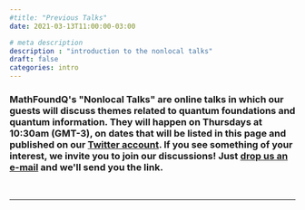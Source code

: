 ```yaml
---
#title: "Previous Talks"
date: 2021-03-13T11:00:00-03:00

# meta description
description : "introduction to the nonlocal talks"
draft: false
categories: intro
---
```


### MathFoundQ's "Nonlocal Talks" are online talks in which our guests will discuss themes related to quantum foundations and quantum information. They will happen on Thursdays at 10:30am (GMT-3), on dates that will be listed in this page and published on our [Twitter account](http://www.twitter.com/MathFoundQ). If you see something of your interest, we invite you to join our discussions! Just **[drop us an e-mail](mailto:MathFoundQ@unicamp.br) and we'll send you the link.**

<br><hr>
